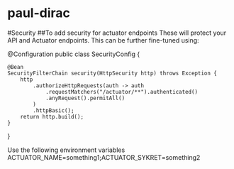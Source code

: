 # paul-dirac

#Security
##To add security for actuator endpoints
These will protect your API and Actuator endpoints. This can be further fine-tuned using:

@Configuration
public class SecurityConfig {

    @Bean
    SecurityFilterChain security(HttpSecurity http) throws Exception {
        http
            .authorizeHttpRequests(auth -> auth
                .requestMatchers("/actuator/**").authenticated()
                .anyRequest().permitAll()
            )
            .httpBasic();
        return http.build();
    }
}

Use the following environment variables
ACTUATOR_NAME=something1;ACTUATOR_SYKRET=something2
